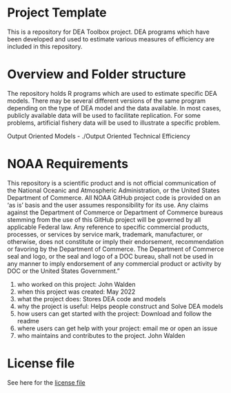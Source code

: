 # Project Template
This is a repository for DEA Toolbox project. DEA programs which have been developed and used to estimate various measures of efficiency are included in this repository.

# Overview and Folder structure

The repository holds R programs which are used to estimate specific DEA models. There may be several different versions of the same program depending on the type of DEA model and the data available. In most cases, publicly available data will be used to facilitate replication. For some problems, artificial fishery data will be used to illustrate a specific problem. 

Output Oriented Models - ./Output Oriented Technical Efficiency


# NOAA Requirements
This repository is a scientific product and is not official communication of the National Oceanic and Atmospheric Administration, or the United States Department of Commerce. All NOAA GitHub project code is provided on an ‘as is’ basis and the user assumes responsibility for its use. Any claims against the Department of Commerce or Department of Commerce bureaus stemming from the use of this GitHub project will be governed by all applicable Federal law. Any reference to specific commercial products, processes, or services by service mark, trademark, manufacturer, or otherwise, does not constitute or imply their endorsement, recommendation or favoring by the Department of Commerce. The Department of Commerce seal and logo, or the seal and logo of a DOC bureau, shall not be used in any manner to imply endorsement of any commercial product or activity by DOC or the United States Government.”


1. who worked on this project:  John Walden
1. when this project was created: May 2022 
1. what the project does: Stores DEA code and models 
1. why the project is useful:  Helps people construct and Solve DEA models 
1. how users can get started with the project: Download and follow the readme
1. where users can get help with your project:  email me or open an issue
1. who maintains and contributes to the project. John Walden

# License file
See here for the [license file](License.txt)
